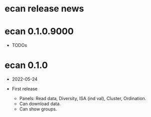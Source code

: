 # ecan release news

#  ecan 0.1.0.9000

* TODOs

#  ecan 0.1.0

* 2022-05-24

* First release
    * Panels: Read data, Diversity, ISA (ind val), Cluster, Ordination.
    * Can download data.
    * Can show groups.
